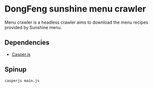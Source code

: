 # DongFeng sunshine menu crawler

Menu crawler is a headless crawler aims to download the menu recipes provided by Sunshine menu.

## Dependencies

- [Casper.js](http://casperjs.org/)

## Spinup

```console
casperjs main.js
```